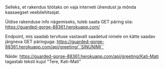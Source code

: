 Selleks, et rakendus töötaks on vaja interneti ühendust ja mõnda kaasaegset veebilehitsejat.

Üldise rakenduse info nägemiseks, tuleb saata GET päring siia:
https://guarded-gorge-88361.herokuapp.com/

Endpoint, mis saadab tervituse vastavalt saadetud nimele on kätte saadav järgneva GET päringuga:
https://guarded-gorge-88361.herokuapp.com/api/greeting/``SINUNIMI``

Näide:
https://guarded-gorge-88361.herokuapp.com/api/greeting/Kati-Mati tagastab teksti kujul "Tere, Kati-Mati"